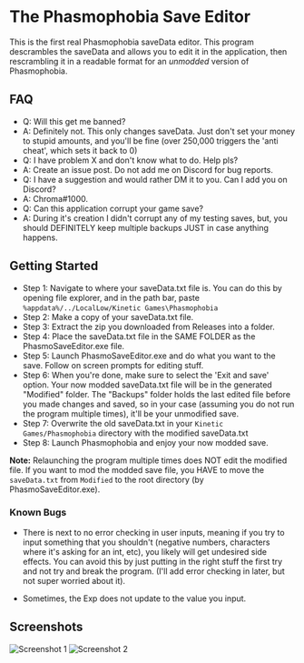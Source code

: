 # The Phasmophobia Save Editor

This is the first real Phasmophobia saveData editor.  This program descrambles the saveData and allows you to edit it in the application, then rescrambling it in a readable format for an *unmodded* version of Phasmophobia.

## FAQ
* Q: Will this get me banned?
* A: Definitely not.  This only changes saveData.  Just don't set your money to stupid amounts, and you'll be fine (over 250,000 triggers the 'anti cheat', which sets it back to 0)  
* Q: I have problem X and don't know what to do.  Help pls?
* A: Create an issue post. Do not add me on Discord for bug reports.
* Q: I have a suggestion and would rather DM it to you. Can I add you on Discord?
* A: Chroma#1000. 
* Q: Can this application corrupt your game save?
* A: During it's creation I didn't corrupt any of my testing saves, but, you should DEFINITELY keep multiple backups JUST in case anything happens.

## Getting Started

* Step 1: Navigate to where your saveData.txt file is.  You can do this by opening file explorer, and in the path bar, paste `%appdata%/../LocalLow/Kinetic Games\Phasmophobia`
* Step 2: Make a copy of your saveData.txt file.
* Step 3: Extract the zip you downloaded from Releases into a folder.
* Step 4: Place the saveData.txt file in the SAME FOLDER as the PhasmoSaveEditor.exe file.
* Step 5: Launch PhasmoSaveEditor.exe and do what you want to the save.  Follow on screen prompts for editing stuff. 
* Step 6: When you're done, make sure to select the 'Exit and save' option.  Your now modded saveData.txt file will be in the generated "Modified" folder. The "Backups" folder holds the last edited file before you made changes and saved, so in your case (assuming you do not run the program multiple times), it'll be your unmodified save.
* Step 7: Overwrite the old saveData.txt in your `Kinetic Games/Phasmophobia` directory with the modified saveData.txt
* Step 8: Launch Phasmophobia and enjoy your now modded save.
 
**Note:** Relaunching the program multiple times does NOT edit the modified file.  If you want to mod the modded save file, you HAVE to move the `saveData.txt` from `Modified` to the root directory (by PhasmoSaveEditor.exe).

### Known Bugs

* There is next to no error checking in user inputs, meaning if you try to input something that you shouldn't (negative numbers, characters where it's asking for an int, etc), you likely will get undesired side effects.  You can avoid this by just putting in the right stuff the first try and not try and break the program. (I'll add error checking in later, but not super worried about it).

* Sometimes, the Exp does not update to the value you input.

## Screenshots
![Screenshot 1](https://i.imgur.com/O2qsUfV.png)
![Screenshot 2](https://i.imgur.com/4Gtgq5T.png)
